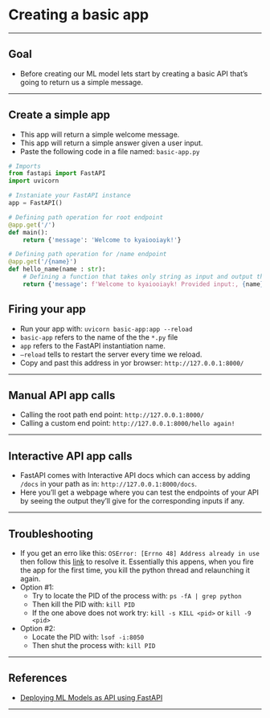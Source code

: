 # Creating a basic app
***

## Goal
- Before creating our ML model lets start by creating a basic API that’s going to return us a simple message.
***

## Create a simple app
- This app will return a simple welcome message.
- This app will return a simple answer given a user input.
- Paste the following code in a file named: `basic-app.py`

```python
# Imports
from fastapi import FastAPI
import uvicorn

# Instaniate your FastAPI instance
app = FastAPI()

# Defining path operation for root endpoint
@app.get('/')
def main():
    return {'message': 'Welcome to kyaiooiayk!'}

# Defining path operation for /name endpoint
@app.get('/{name}')
def hello_name(name : str):
    # Defining a function that takes only string as input and output the following message.
    return {'message': f'Welcome to kyaiooiayk! Provided input:, {name}'}

```

## Firing your app
- Run your app with: `uvicorn basic-app:app --reload`
- `basic-app` refers to the name of the the `*.py` file
- `app` refers to the FastAPI instantiation name.
- `–reload` tells to restart the server every time we reload.
- Copy and past this address in yor browser: `http://127.0.0.1:8000/`
***

## Manual API app calls
- Calling the root path end point: `http://127.0.0.1:8000/`
- Calling a custom end point: `http://127.0.0.1:8000/hello again!`
***

## Interactive API app calls
- FastAPI comes with Interactive API docs which can access by adding `/docs` in your path as in: `http://127.0.0.1:8000/docs`. 
- Here you’ll get a webpage where you can test the endpoints of your API by seeing the output they’ll give for the corresponding inputs if any.
*** 

## Troubleshooting
- If you get an erro like this: `OSError: [Errno 48] Address already in use` then follow this [link](https://ishaileshmishra.medium.com/the-python-flask-problem-socket-error-errno-48-address-already-in-use-4d074847587e) to resolve it. Essentially this appens, when you fire the app for the first time, you kill the python thread and relaunching it again.
- Option #1:
   - Try to locate the PID of the process with: `ps -fA | grep python`
   - Then kill the PID with: `kill PID`
   - If the one above does not work try: `kill -s KILL <pid>` or `kill -9 <pid>`
- Option #2:
   - Locate the PID with: `lsof -i:8050`
   -  Then shut the process with: `kill PID`
***

## References
- [Deploying ML Models as API using FastAPI](https://www.geeksforgeeks.org/deploying-ml-models-as-api-using-fastapi/?ref=rp)
***
